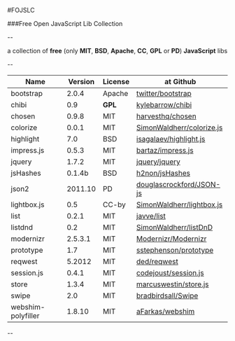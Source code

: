 #FOJSLC

###Free Open JavaScript Lib Collection  

--

a collection of **free** (only **MIT**, **BSD**, **Apache**, **CC**, **GPL** or **PD**) **JavaScript** libs  

--

Name               | Version | License | at Github
-------------------|---------|---------|-----------
bootstrap          | 2.0.4   | Apache  | [twitter/bootstrap](https://github.com/twitter/bootstrap)
chibi              | 0.9     | **GPL** | [kylebarrow/chibi](https://github.com/kylebarrow/chibi)
chosen             | 0.9.8   | MIT     | [harvesthq/chosen](https://github.com/harvesthq/chosen)
colorize           | 0.0.1   | MIT     | [SimonWaldherr/colorize.js](https://github.com/SimonWaldherr/colorize.js)
highlight          | 7.0     | BSD     | [isagalaev/highlight.js](https://github.com/isagalaev/highlight.js)
impress.js         | 0.5.3   | MIT     | [bartaz/impress.js](https://github.com/bartaz/impress.js)
jquery             | 1.7.2   | MIT     | [jquery/jquery](https://github.com/jquery/jquery)
jsHashes           | 0.1.4b  | BSD     | [h2non/jsHashes](https://github.com/h2non/jsHashes)
json2              | 2011.10 | PD      | [douglascrockford/JSON-js](https://github.com/douglascrockford/JSON-js)
lightbox.js        | 0.5     | CC-by   | [SimonWaldherr/lightbox.js](https://github.com/SimonWaldherr/lightbox.js)
list               | 0.2.1   | MIT     | [javve/list](https://github.com/javve/list)
listdnd            | 0.2     | MIT     | [SimonWaldherr/listDnD](https://github.com/SimonWaldherr/listDnD)
modernizr          | 2.5.3.1 | MIT     | [Modernizr/Modernizr](https://github.com/Modernizr/Modernizr)
prototype          | 1.7     | MIT     | [sstephenson/prototype](https://github.com/sstephenson/prototype)
reqwest            | 5.2012  | MIT     | [ded/reqwest](https://github.com/ded/reqwest)
session.js         | 0.4.1   | MIT     | [codejoust/session.js](https://github.com/codejoust/session.js)
store              | 1.3.4   | MIT     | [marcuswestin/store.js](https://github.com/marcuswestin/store.js)
swipe              | 2.0     | MIT     | [bradbirdsall/Swipe](https://github.com/bradbirdsall/Swipe)
webshim-polyfiller | 1.8.10  | MIT     | [aFarkas/webshim](https://github.com/aFarkas/webshim)

--
